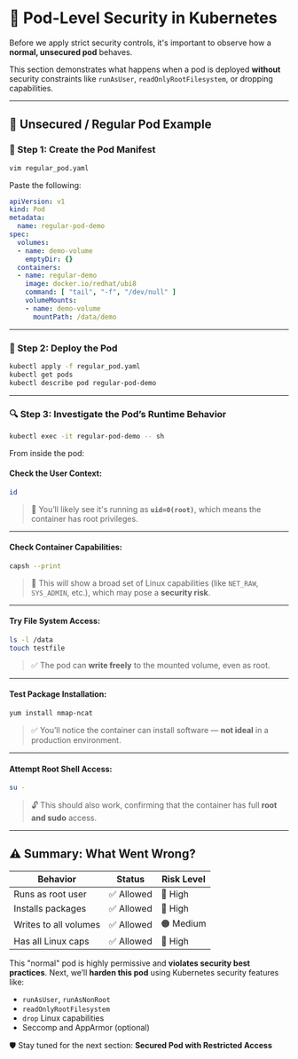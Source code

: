 # 🔐 Pod-Level Security in Kubernetes

Before we apply strict security controls, it's important to observe how a **normal, unsecured pod** behaves.

This section demonstrates what happens when a pod is deployed **without** security constraints like `runAsUser`, `readOnlyRootFilesystem`, or dropping capabilities.

---

## 🚫 Unsecured / Regular Pod Example

### 🧾 Step 1: Create the Pod Manifest

```bash
vim regular_pod.yaml
````

Paste the following:

```yaml
apiVersion: v1
kind: Pod
metadata:
  name: regular-pod-demo
spec:
  volumes:
  - name: demo-volume
    emptyDir: {}
  containers:
  - name: regular-demo
    image: docker.io/redhat/ubi8
    command: [ "tail", "-f", "/dev/null" ]
    volumeMounts:
    - name: demo-volume
      mountPath: /data/demo
```

---

### 🚀 Step 2: Deploy the Pod

```bash
kubectl apply -f regular_pod.yaml
kubectl get pods
kubectl describe pod regular-pod-demo
```

---

### 🔍 Step 3: Investigate the Pod’s Runtime Behavior

```bash
kubectl exec -it regular-pod-demo -- sh
```

From inside the pod:

#### Check the User Context:

```bash
id
```

> 🔎 You’ll likely see it's running as **`uid=0(root)`**, which means the container has root privileges.

---

#### Check Container Capabilities:

```bash
capsh --print
```

> 🚨 This will show a broad set of Linux capabilities (like `NET_RAW`, `SYS_ADMIN`, etc.), which may pose a **security risk**.

---

#### Try File System Access:

```bash
ls -l /data
touch testfile
```

> ✅ The pod can **write freely** to the mounted volume, even as root.

---

#### Test Package Installation:

```bash
yum install nmap-ncat
```

> ✅ You’ll notice the container can install software — **not ideal** in a production environment.

---

#### Attempt Root Shell Access:

```bash
su -
```

> 🔓 This should also work, confirming that the container has full **root and sudo** access.

---

## ⚠️ Summary: What Went Wrong?

| Behavior              | Status    | Risk Level |
| --------------------- | --------- | ---------- |
| Runs as root user     | ✅ Allowed | 🔴 High    |
| Installs packages     | ✅ Allowed | 🔴 High    |
| Writes to all volumes | ✅ Allowed | 🟠 Medium  |
| Has all Linux caps    | ✅ Allowed | 🔴 High    |

This "normal" pod is highly permissive and **violates security best practices**.
Next, we’ll **harden this pod** using Kubernetes security features like:

* `runAsUser`, `runAsNonRoot`
* `readOnlyRootFilesystem`
* `drop` Linux capabilities
* Seccomp and AppArmor (optional)

🛡️ Stay tuned for the next section: **Secured Pod with Restricted Access**

